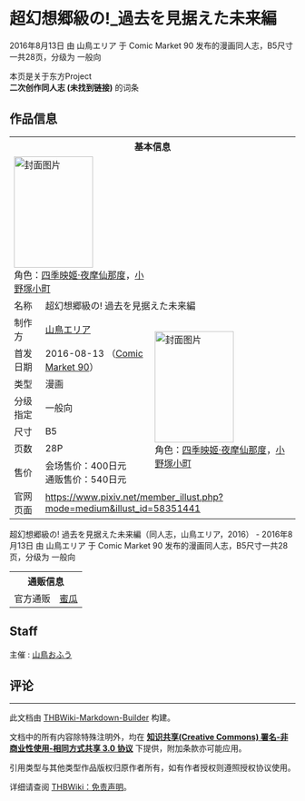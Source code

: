 # 超幻想郷級の!_過去を見据えた未来編

<!-- source html: G:\repos\THBWiki-Markdown-Builder\THBWikiMarkdown\Temp\main\e\e5\ns0%3A%E8%B6%85%E5%B9%BB%E6%83%B3%E9%83%B7%E7%B4%9A%E3%81%AE%21_%E9%81%8E%E5%8E%BB%E3%82%92%E8%A6%8B%E6%8D%AE%E3%81%88%E3%81%9F%E6%9C%AA%E6%9D%A5%E7%B7%A8.html -->

2016年8月13日 由 山鳥エリア 于 Comic Market 90 发布的漫画同人志，B5尺寸一共28页，分级为 一般向

本页是关于东方Project  
 **二次创作同人志 (未找到链接)** 的词条

## 作品信息

<table><tbody><tr><th colspan="3">基本信息</th></tr><tr><td class="cover-artwork-mobile" colspan="2"><a href="./文件-超幻想郷級の!_過去を見据えた未来編封面.jpg.md" class="image" title="封面图片"><img alt="封面图片" src="https://upload.thwiki.cc/thumb/3/33/%E8%B6%85%E5%B9%BB%E6%83%B3%E9%83%B7%E7%B4%9A%E3%81%AE%21_%E9%81%8E%E5%8E%BB%E3%82%92%E8%A6%8B%E6%8D%AE%E3%81%88%E3%81%9F%E6%9C%AA%E6%9D%A5%E7%B7%A8%E5%B0%81%E9%9D%A2.jpg/139px-%E8%B6%85%E5%B9%BB%E6%83%B3%E9%83%B7%E7%B4%9A%E3%81%AE%21_%E9%81%8E%E5%8E%BB%E3%82%92%E8%A6%8B%E6%8D%AE%E3%81%88%E3%81%9F%E6%9C%AA%E6%9D%A5%E7%B7%A8%E5%B0%81%E9%9D%A2.jpg" decoding="async" loading="lazy" width="139" height="196" srcset="https://upload.thwiki.cc/thumb/3/33/%E8%B6%85%E5%B9%BB%E6%83%B3%E9%83%B7%E7%B4%9A%E3%81%AE%21_%E9%81%8E%E5%8E%BB%E3%82%92%E8%A6%8B%E6%8D%AE%E3%81%88%E3%81%9F%E6%9C%AA%E6%9D%A5%E7%B7%A8%E5%B0%81%E9%9D%A2.jpg/208px-%E8%B6%85%E5%B9%BB%E6%83%B3%E9%83%B7%E7%B4%9A%E3%81%AE%21_%E9%81%8E%E5%8E%BB%E3%82%92%E8%A6%8B%E6%8D%AE%E3%81%88%E3%81%9F%E6%9C%AA%E6%9D%A5%E7%B7%A8%E5%B0%81%E9%9D%A2.jpg 1.5x, https://upload.thwiki.cc/thumb/3/33/%E8%B6%85%E5%B9%BB%E6%83%B3%E9%83%B7%E7%B4%9A%E3%81%AE%21_%E9%81%8E%E5%8E%BB%E3%82%92%E8%A6%8B%E6%8D%AE%E3%81%88%E3%81%9F%E6%9C%AA%E6%9D%A5%E7%B7%A8%E5%B0%81%E9%9D%A2.jpg/278px-%E8%B6%85%E5%B9%BB%E6%83%B3%E9%83%B7%E7%B4%9A%E3%81%AE%21_%E9%81%8E%E5%8E%BB%E3%82%92%E8%A6%8B%E6%8D%AE%E3%81%88%E3%81%9F%E6%9C%AA%E6%9D%A5%E7%B7%A8%E5%B0%81%E9%9D%A2.jpg 2x" data-file-width="567" data-file-height="800"></a><div class="cover-char">角色：<a href="./四季映姬·夜摩仙那度.md" title="四季映姬·夜摩仙那度">四季映姬·夜摩仙那度</a>，<a href="./小野塚小町.md" title="小野塚小町">小野塚小町</a></div></td>
</tr><tr><td class="label">名称</td><td colspan="2"> 超幻想郷級の! 過去を見据えた未来編 </td></tr><tr><td class="label">制作方</td><td><a href="./山鳥エリア.md" title="山鳥エリア">山鳥エリア</a></td><td class="cover-artwork" rowspan="7" style="min-width:196px;"><a href="./文件-超幻想郷級の!_過去を見据えた未来編封面.jpg.md" class="image" title="封面图片"><img alt="封面图片" src="https://upload.thwiki.cc/thumb/3/33/%E8%B6%85%E5%B9%BB%E6%83%B3%E9%83%B7%E7%B4%9A%E3%81%AE%21_%E9%81%8E%E5%8E%BB%E3%82%92%E8%A6%8B%E6%8D%AE%E3%81%88%E3%81%9F%E6%9C%AA%E6%9D%A5%E7%B7%A8%E5%B0%81%E9%9D%A2.jpg/139px-%E8%B6%85%E5%B9%BB%E6%83%B3%E9%83%B7%E7%B4%9A%E3%81%AE%21_%E9%81%8E%E5%8E%BB%E3%82%92%E8%A6%8B%E6%8D%AE%E3%81%88%E3%81%9F%E6%9C%AA%E6%9D%A5%E7%B7%A8%E5%B0%81%E9%9D%A2.jpg" decoding="async" loading="lazy" width="139" height="196" srcset="https://upload.thwiki.cc/thumb/3/33/%E8%B6%85%E5%B9%BB%E6%83%B3%E9%83%B7%E7%B4%9A%E3%81%AE%21_%E9%81%8E%E5%8E%BB%E3%82%92%E8%A6%8B%E6%8D%AE%E3%81%88%E3%81%9F%E6%9C%AA%E6%9D%A5%E7%B7%A8%E5%B0%81%E9%9D%A2.jpg/208px-%E8%B6%85%E5%B9%BB%E6%83%B3%E9%83%B7%E7%B4%9A%E3%81%AE%21_%E9%81%8E%E5%8E%BB%E3%82%92%E8%A6%8B%E6%8D%AE%E3%81%88%E3%81%9F%E6%9C%AA%E6%9D%A5%E7%B7%A8%E5%B0%81%E9%9D%A2.jpg 1.5x, https://upload.thwiki.cc/thumb/3/33/%E8%B6%85%E5%B9%BB%E6%83%B3%E9%83%B7%E7%B4%9A%E3%81%AE%21_%E9%81%8E%E5%8E%BB%E3%82%92%E8%A6%8B%E6%8D%AE%E3%81%88%E3%81%9F%E6%9C%AA%E6%9D%A5%E7%B7%A8%E5%B0%81%E9%9D%A2.jpg/278px-%E8%B6%85%E5%B9%BB%E6%83%B3%E9%83%B7%E7%B4%9A%E3%81%AE%21_%E9%81%8E%E5%8E%BB%E3%82%92%E8%A6%8B%E6%8D%AE%E3%81%88%E3%81%9F%E6%9C%AA%E6%9D%A5%E7%B7%A8%E5%B0%81%E9%9D%A2.jpg 2x" data-file-width="567" data-file-height="800"></a><div class="cover-char">角色：<a href="./四季映姬·夜摩仙那度.md" title="四季映姬·夜摩仙那度">四季映姬·夜摩仙那度</a>，<a href="./小野塚小町.md" title="小野塚小町">小野塚小町</a></div></td>
</tr><tr><td class="label">首发日期</td><td>2016-08-13&#160;（<a href="/展会作品列表?e=Comic+Market%2390">Comic Market 90</a>）</td></tr><tr><td class="label">类型</td><td>漫画</td></tr><tr><td class="label">分级指定</td><td>一般向</td></tr><tr><td class="label">尺寸</td><td>B5</td></tr><tr><td class="label">页数</td><td>28P</td></tr><tr><td class="label">售价</td><td>会场售价：400日元<br>通贩售价：540日元</td></tr>
<tr><td class="label">官网页面</td><td colspan="2"><a rel="nofollow" class="external free" href="https://www.pixiv.net/member_illust.php?mode=medium&amp;illust_id=58351441">https://www.pixiv.net/member_illust.php?mode=medium&amp;illust_id=58351441</a></td></tr></tbody></table>

超幻想郷級の! 過去を見据えた未来編（同人志，山鳥エリア，2016） - 2016年8月13日 由 山鳥エリア 于 Comic Market 90 发布的漫画同人志，B5尺寸一共28页，分级为 一般向

<table><tbody><tr><th colspan="3">通贩信息</th></tr><tr><td class="label">官方通贩</td><td colspan="2"><a rel="nofollow" class="external text" href="https://www.melonbooks.co.jp/detail/detail.php?product_id=175803">蜜瓜</a></td></tr></tbody></table>



## Staff
主催
: [山鳥おふう](./山鳥おふう.md)


## 评论




---

此文档由 [THBWiki-Markdown-Builder](https://github.com/Delsin-Yu/THBWiki-Markdown-Builder) 构建。

文档中的所有内容除特殊注明外，均在 [**知识共享(Creative Commons) 署名-非商业性使用-相同方式共享 3.0 协议**](https://creativecommons.org/licenses/by-sa/3.0/deed.zh-hans) 下提供，附加条款亦可能应用。

引用类型与其他类型作品版权归原作者所有，如有作者授权则遵照授权协议使用。

详细请查阅 [THBWiki：免责声明](https://thbwiki.cc/THBWiki:%E5%85%8D%E8%B4%A3%E5%A3%B0%E6%98%8E)。


